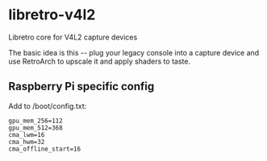 # libretro-v4l2
Libretro core for V4L2 capture devices

The basic idea is this -- plug your legacy console into a capture device and use RetroArch to upscale it and apply shaders to taste.


## Raspberry Pi specific config

Add to /boot/config.txt:
```
gpu_mem_256=112
gpu_mem_512=368
cma_lwm=16
cma_hwm=32
cma_offline_start=16
```
